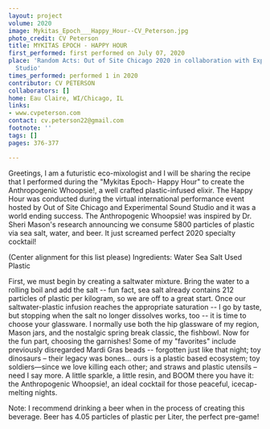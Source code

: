 ```yaml
---
layout: project
volume: 2020
image: Mykitas_Epoch___Happy_Hour--CV_Peterson.jpg
photo_credit: CV Peterson
title: MYKITAS EPOCH - HAPPY HOUR
first_performed: first performed on July 07, 2020
place: 'Random Acts: Out of Site Chicago 2020 in collaboration with Experimental Sound
  Studio'
times_performed: performed 1 in 2020
contributor: CV PETERSON
collaborators: []
home: Eau Claire, WI/Chicago, IL
links:
- www.cvpeterson.com
contact: cv.peterson22@gmail.com
footnote: ''
tags: []
pages: 376-377

---
```


Greetings, I am a futuristic eco-mixologist and I will be sharing the recipe that I performed during the "Mykitas Epoch- Happy Hour" to create the Anthropogenic Whoopsie!, a well crafted plastic-infused elixir. The Happy Hour was conducted during the virtual international performance event hosted by Out of Site Chicago and Experimental Sound Studio and it was a world ending success.  The Anthropogenic Whoopsie! was inspired by Dr. Sheri Mason's research announcing we consume 5800 particles of plastic via sea salt, water, and beer. It just screamed perfect 2020 specialty cocktail!

(Center alignment for this list please)
Ingredients:
Water
Sea Salt
Used Plastic

First, we must begin by creating a saltwater mixture. Bring the water to a rolling boil and add the salt -- fun fact, sea salt already contains 212 particles of plastic per kilogram, so we are off to a great start.
Once our saltwater-plastic infusion reaches the appropriate saturation -- l go by taste, but stopping when the salt no longer dissolves works, too -- it is time to choose your glassware. I normally use both the hip glassware of my region, Mason jars, and the nostalgic spring break classic, the fishbowl.
Now for the fun part, choosing the garnishes! Some of my "favorites" include previously disregarded Mardi Gras beads -- forgotten just like that night; toy dinosaurs – their legacy was bones… ours is a plastic based ecosystem; toy soldiers—since we love killing each other; and straws and plastic utensils – need I say more. A little sparkle, a little resin, and BOOM there you have it: the Anthropogenic Whoopsie!, an ideal cocktail for those peaceful, icecap-melting nights.

Note: I recommend drinking a beer when in the process of creating this beverage. Beer has 4.05 particles of plastic per Liter, the perfect pre-game!


